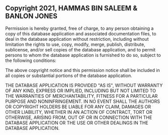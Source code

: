 ## Copyright 2021, HAMMAS BIN SALEEM & BANLON JONES

Permission is hereby granted, free of charge, to any person obtaining a copy of this database application and associated documentation files, to deal in the database application without restriction, including without limitation the rights to use, copy, modify, merge, publish, distribute, sublicense, and/or sell copies of the database application, and to permit persons to whom the database application is furnished to do so, subject to the following conditions:

The above copyright notice and this permission notice shall be included in all copies or substantial portions of the database application.

THE DATABASE APPLICATION IS PROVIDED "AS IS", WITHOUT WARRANTY OF ANY KIND, EXPRESS OR IMPLIED, INCLUDING BUT NOT LIMITED TO THE WARRANTIES OF MERCHANTABILITY, FITNESS FOR A PARTICULAR PURPOSE AND NONINFRINGEMENT. IN NO EVENT SHALL THE AUTHORS OR COPYRIGHT HOLDERS BE LIABLE FOR ANY CLAIM, DAMAGES OR OTHER LIABILITY, WHETHER IN AN ACTION OF CONTRACT, TORT OR OTHERWISE, ARISING FROM, OUT OF OR IN CONNECTION WITH THE DATABASE APPLICATION OR THE USE OR OTHER DEALINGS IN THE DATABASE APPLICATION.